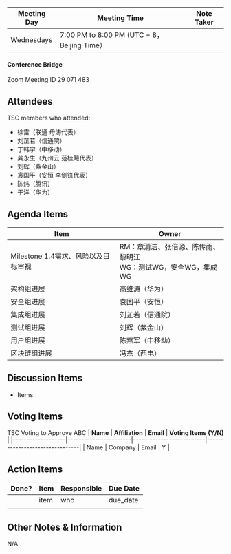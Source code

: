 | Meeting Day | Meeting Time | Note Taker |
| --- | --- | --- |
| Wednesdays | 7:00 PM to 8:00 PM (UTC + 8，Beijing Time） |     |

#### Conference Bridge

Zoom Meeting ID
29 071 483


## Attendees
TSC members who attended:

- 徐雷（联通 毋涛代表）
-    刘芷若（信通院）    
-    丁韩宇（中移动）   
-   龚永生（九州云 范桂飓代表）      
-    刘辉（紫金山）   
-   袁国平（安恒 李剑锋代表） 
-    陈炜（腾讯）   
-    于洋（华为）   

## Agenda Items

Item | Owner
---- | ----
Milestone 1.4需求、风险以及目标审视 | RM：章清洁、张倍源、陈传雨、黎明江<br/>WG：测试WG，安全WG，集成WG 
架构组进展 | 高维涛（华为）
安全组进展 | 袁国平（安恒）
集成组进展 | 刘芷若（信通院）
测试组进展 | 刘辉（紫金山）
用户组进展 | 陈燕军（中移动）
区块链组进展 | 冯杰（西电）

## Discussion Items

- Items

## Voting Items
TSC Voting to Approve ABC
| **Name**          | **Affiliation**       | **Email**                |  **Voting Items (Y/N)** |
|-------------------|-----------------------|--------------------------|--------------------------------|
| Name              | Company                   | Email           |         Y         |


## Action Items
| Done? | Item | Responsible | Due Date |
| ---- | ---- | ---- | ---- |
| | item | who | due_date |
|       |      |             |          |

## Other Notes & Information
N/A
